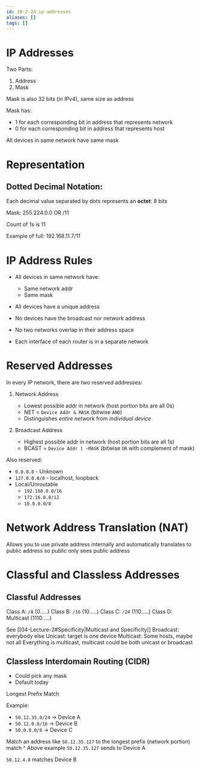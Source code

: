 ```yaml
---
id: 10-2-24-ip-addresses
aliases: []
tags: []
---
```


# IP Addresses
Two Parts:
1) Address
2) Mask

Mask is also 32 bits (in IPv4), same size as address

Mask has:
- 1 for each corresponding bit in address that represents network
- 0 for each corresponding bit in address that represents host

All devices in same network have same mask

# Representation

## Dotted Decimal Notation:
Each decimal value separated by dots represents an **octet**: 8 bits

Mask:
255.224.0.0
OR
/11

Count of 1s is 11

Example of full:
192.168.11.7/11

# IP Address Rules
- All devices in same network have:
    - Same network addr
    - Same mask

- All devices have a unique address
- No devices have the broadcast nor network address
- No two networks overlap in their address space
- Each interface of each router is in a separate network

# Reserved Addresses
In every IP network, there are two reserved addresses:

1) Network Address
    - Lowest possible addr in network (host portion bits are all 0s)
    - NET = `Device Addr & MASK` (bitwise `AND`)
    - Distinguishes _entire network_ from _individual device_

2) Broadcast Address
    - Highest possible addr in network (host portion bits are all 1s)
    - BCAST = `Device Addr | ~MASK` (bitwise `OR` with complement of mask)

Also reserved:
- `0.0.0.0` - Unknown
- `127.0.0.0/8` - localhost, loopback
- Local/Unroutable
    - `192.168.0.0/16`
    - `172.16.0.0/12`
    - `10.0.0.0/8`

# Network Address Translation (NAT)
Allows you to use private address internally and automatically translates to public address so public only sees public address

# Classful and Classless Addresses

## Classful Addresses
Class A: `/8` (0.....)
Class B: `/16` (10.....)
Class C: `/24` (110.....)
Class D: Multicast (1110.....)

See [[04-Lecture-2#Specificity|Multicast and Specificity]]
Broadcast: everybody else
Unicast: target is one device
Multicast: Some hosts, maybe not all
Everything is multicast, multicast could be both unicast or broadcast

## Classless Interdomain Routing (CIDR)
- Could pick any mask
- Default today

Longest Prefix Match

Example:
- `50.12.35.0/24` -> Device A
- `50.12.0.0/16` -> Device B
- `50.0.0.0/8` -> Device C

Match an address like `50.12.35.127` to the longest prefix (network portion) match
^ Above example `50.12.35.127` sends to Device A

`50.12.4.8` matches Device B

